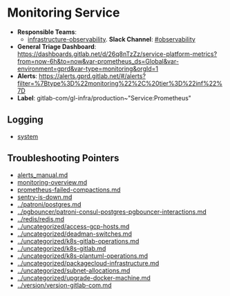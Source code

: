 <!-- MARKER: do not edit this section directly. Edit services/service-catalog.yml then run scripts/generate-docs -->
#  Monitoring Service

* **Responsible Teams**:
  * [infrastructure-observability](https://about.gitlab.com/handbook/engineering/infrastructure/team/reliability/). **Slack Channel**: [#observability](https://gitlab.slack.com/archives/observability)
* **General Triage Dashboard**: https://dashboards.gitlab.net/d/26q8nTzZz/service-platform-metrics?from=now-6h&to=now&var-prometheus_ds=Global&var-environment=gprd&var-type=monitoring&orgId=1
* **Alerts**: https://alerts.gprd.gitlab.net/#/alerts?filter=%7Btype%3D%22monitoring%22%2C%20tier%3D%22inf%22%7D
* **Label**: gitlab-com/gl-infra/production~"Service:Prometheus"

## Logging

* [system](https://log.gprd.gitlab.net/goto/3a0b51d10d33c9558765e97640acb325)

## Troubleshooting Pointers

* [alerts_manual.md](alerts_manual.md)
* [monitoring-overview.md](monitoring-overview.md)
* [prometheus-failed-compactions.md](prometheus-failed-compactions.md)
* [sentry-is-down.md](sentry-is-down.md)
* [../patroni/postgres.md](../patroni/postgres.md)
* [../pgbouncer/patroni-consul-postgres-pgbouncer-interactions.md](../pgbouncer/patroni-consul-postgres-pgbouncer-interactions.md)
* [../redis/redis.md](../redis/redis.md)
* [../uncategorized/access-gcp-hosts.md](../uncategorized/access-gcp-hosts.md)
* [../uncategorized/deadman-switches.md](../uncategorized/deadman-switches.md)
* [../uncategorized/k8s-gitlab-operations.md](../uncategorized/k8s-gitlab-operations.md)
* [../uncategorized/k8s-gitlab.md](../uncategorized/k8s-gitlab.md)
* [../uncategorized/k8s-plantuml-operations.md](../uncategorized/k8s-plantuml-operations.md)
* [../uncategorized/packagecloud-infrastructure.md](../uncategorized/packagecloud-infrastructure.md)
* [../uncategorized/subnet-allocations.md](../uncategorized/subnet-allocations.md)
* [../uncategorized/upgrade-docker-machine.md](../uncategorized/upgrade-docker-machine.md)
* [../version/version-gitlab-com.md](../version/version-gitlab-com.md)
<!-- END_MARKER -->
